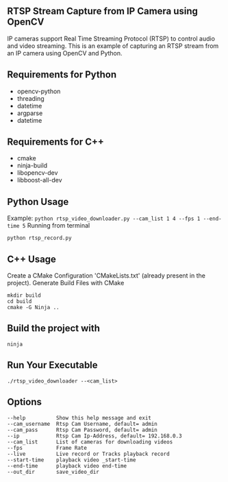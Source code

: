 ## RTSP Stream Capture from IP Camera using OpenCV

IP cameras support Real Time Streaming Protocol (RTSP) to control audio and video streaming. This is an example of capturing an RTSP stream from an IP camera using OpenCV and Python.

## Requirements for Python

- opencv-python
- threading
- datetime
- argparse
- datetime

## Requirements for C++

- cmake 
- ninja-build 
- libopencv-dev 
- libboost-all-dev

## Python Usage

Example: ``python rtsp_video_downloader.py --cam_list 1 4 --fps 1 --end-time 5``
Running from terminal 

``` 
python rtsp_record.py 
```

## C++ Usage

Create a CMake Configuration 'CMakeLists.txt' (already present in the project).
Generate Build Files with CMake 

```
mkdir build
cd build
cmake -G Ninja ..

```
## Build the project with

`ninja`

## Run Your Executable

```
./rtsp_video_downloader --<cam_list>

```

## Options

```
--help          Show this help message and exit
--cam_username  Rtsp Cam Username, default= admin
--cam_pass      Rtsp Cam Password, default= admin
--ip            Rtsp Cam Ip-Address, default= 192.168.0.3
--cam_list      List of cameras for downloading videos
--fps           Frame Rate
--live          Live record or Tracks playback record
--start-time    playback video _start-time
--end-time      playback video end-time
--out_dir       save_video_dir
  ```
